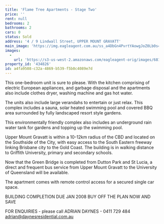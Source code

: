 ```yaml
---
title: 'Flame Tree Apartments - Stage Two'
price: ''
rent: null
bedrooms: 2
bathrooms: 2
cars: 0
status: Sold
address: '4 / 9 Lindwall Street, UPPER MOUNT GRAVATT'
main_image: 'https://img.eagleagent.com.au/ss_a4DbGn4PvrtYAowgJoZ0Lb0s=/1280x854/smart/https://s3-us-west-2.amazonaws.com/eagleagent-orig/images/6818104/104017173-image-M.jpg'
images:
  -
    url: 'https://s3-us-west-2.amazonaws.com/eagleagent-orig/images/6818104/104017173-image-M.jpg'
property_id: '434826'
id: a4fa9508-c32a-4869-b539-f5b0c4089e7d
---
```

This one-bedroom unit is sure to please. With the kitchen comprising of electric European appliances, and garbage disposal and the apartments also include clothes dryer, washing machine and gas hot water.

The units also include large verandahs to entertain or just relax. This complex includes a sauna, solar heated swimming pool and covered BBQ area surrounded by fully landscaped resort style gardens.

This environmentally friendly complex also includes an underground rain water tank for gardens and topping up the swimming pool.

Upper Mount Gravatt is within a 10-12km radius of the CBD and located on the Southside of the City, with easy access to the South Eastern freeway linking Brisbane city to the Gold Coast. The building is in walking distance to Griffith University, primary and secondary schools.

Now that the Green Bridge is completed from Dutton Park and St Lucia, a direct and frequent bus service from Upper Mount Gravatt to the University of Queensland will be available.

The apartment comes with remote control access for a secured single car space.

BUILDING COMPLETION DUE JAN 2008
BUY OFF THE PLAN NOW AND SAVE

FOR ENQUIRIES - please call ADRIAN DAYNES - 0411 729 484
adrian@daynesresidential.com.au
